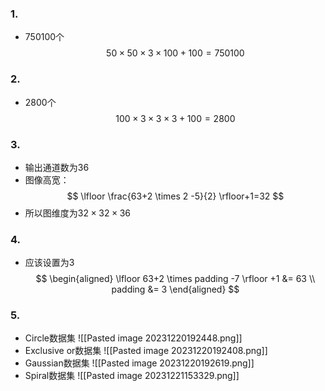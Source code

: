 ### 1.

- 750100个
$$ 50 \times 50 \times 3 \times 100 + 100 = 750100 $$
### 2.

- 2800个
$$ 100 \times 3 \times 3 \times 3 + 100 = 2800 $$

### 3. 

- 输出通道数为36
- 图像高宽：
$$ \lfloor \frac{63+2 \times 2 -5}{2} \rfloor+1=32 $$
- 所以图维度为$32 \times 32 \times 36$

### 4.
- 应该设置为3
$$ \begin{aligned}
\lfloor 63+2 \times padding -7 \rfloor +1 &= 63 \\
padding &= 3
\end{aligned}
$$

### 5.
- Circle数据集
![[Pasted image 20231220192448.png]]
- Exclusive or数据集
![[Pasted image 20231220192408.png]]
- Gaussian数据集
![[Pasted image 20231220192619.png]]
- Spiral数据集
![[Pasted image 20231221153329.png]]